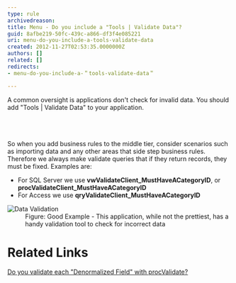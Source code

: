 ```yaml
---
type: rule
archivedreason: 
title: Menu - Do you include a "Tools | Validate Data"?
guid: 8afbe219-50fc-439c-a866-df3f4e085221
uri: menu-do-you-include-a-tools-validate-data
created: 2012-11-27T02:53:35.0000000Z
authors: []
related: []
redirects:
- menu-do-you-include-a-＂tools-validate-data＂

---
```



<p>A common oversight is applications don't check for invalid data. You should add &quot;Tools | Validate Data&quot; to your application.</p>
<br><excerpt class='endintro'></excerpt><br>
​<div>So when you add business rules to the middle tier, consider scenarios such as importing data and any other areas that side step business rules. Therefore we always make validate queries that if they return records, they must be fixed. Examples are&#58;</div>
<ul><li>For SQL Server we use <strong>vwValidateClient_MustHaveACategoryID</strong>, or <strong>procValidateClient_MustHaveACategoryID</strong></li>
<li>For Access we use <strong>qryValidateClient_MustHaveACategoryID</strong></li></ul>
<dl class="goodImage"><dt><img alt="Data Validation" src="http&#58;//www.ssw.com.au/ssw/Standards/Rules/Images/TimeProValidateData.png" /></dt>
<dd>Figure&#58; Good Example - This application, while not the prettiest, has a handy validation tool to check for incorrect data</dd></dl>
<h1>Related Links</h1>
<div><a href="/do-you-validate-each-＂denormalized-field＂-with-procvalidate">Do you validate each &quot;Denormalized Field&quot; with procValidate?</a></div>



